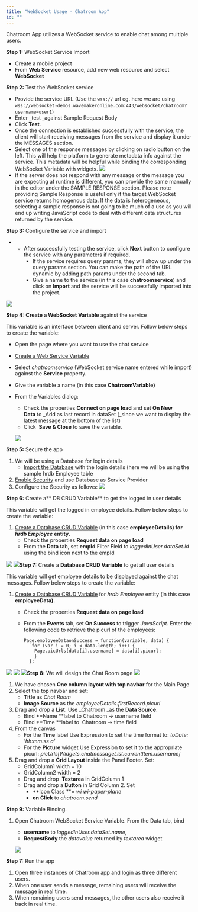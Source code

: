 ```yaml
---
title: "WebSocket Usage - Chatroom App"
id: ""
---
```


Chatroom App utilizes a WebSocket service to enable chat among multiple users.

**Step 1:** WebSocket Service Import

- Create a mobile project
- From **Web Service** resource, add new web resource and select **WebSocket**

**Step 2:** Test the WebSocket service

- Provide the service URL (Use the `wss://` url eg. here we are using `wss://websocket-demos.wavemakeronline.com:443/websocket/chatroom?username=user1`)
- Enter _test _against Sample Request Body
- Click **Test**.
- Once the connection is established successfully with the service, the client will start receiving messages from the service and display it under the MESSAGES section.
- Select one of the response messages by clicking on radio button on the left. This will help the platform to generate metadata info against the service. This metadata will be helpful while binding the corresponding WebSocket Variable with widgets. [![](/learn/assets/wschat_msg.png)](/learn/assets/wschat_msg.png)
- If the server does not respond with any message or the message you are expecting at runtime is different, you can provide the same manually in the editor under the SAMPLE RESPONSE section. Please note providing Sample Response is useful only if the target WebSocket service returns homogenous data. If the data is heterogeneous, selecting a sample response is not going to be much of a use as you will end up writing JavaScript code to deal with different data structures returned by the service.

**Step 3:** Configure the service and import

- - After successfully testing the service, click **Next** button to configure the service with any parameters if required.
    - If the service requires query params, they will show up under the query params section. You can make the path of the URL dynamic by adding path params under the second tab.
    - Give a name to the service (in this case **chatroomservice**) and click on **Import** and the service will be successfully imported into the project.

[![](/learn/assets/wschat_config.png)](/learn/assets/wschat_config.png)

**Step 4:** **Create a WebSocket Variable** against the service

This variable is an interface between client and server. Follow below steps to create the variable:

- Open the page where you want to use the chat service
- [Create a Web Service Variable](/learn/assets/var_sel.png)
- Select _chatroomservice_ (WebSocket service name entered while import) against the **Service** property.
- Give the variable a name (in this case **ChatroomVariable)**
- From the Variables dialog:
    
    - Check the properties **Connect on page load** and set **On New Data** to _Add as last record in dataSet (_since we want to display the latest message at the bottom of the list)
    - Click  **Save & Close** to save the variable.
    
    [![](/learn/assets/wschat_var.png)](/learn/assets/wschat_var.png)

**Step 5:** Secure the app

1. We will be using a Database for login details
    - [Import the Database](/learn/app-development/services/database-services/working-with-databases/) with the login details (here we will be using the sample hrdb Employee table
2. [Enable Security](/learn/app-development/app-security/app-security) and use Database as Service Provider
3. Configure the Security as follows: [![](/learn/assets/wschat_sec.png)](/learn/assets/wschat_sec.png)

**Step 6:** Create a** DB CRUD Variable** to get the logged in user details

This variable will get the logged in employee details. Follow below steps to create the variable:

1. [Create a Database CRUD Variable](/learn/assets/var_sel.png) (in this case ****employeeDetails) for _hrdb_ _Employee_ entity.****
    - Check the properties **Request data on page load**
    - From the **Data** tab, set **empId** Filter Field to _loggedInUser.dataSet.id_ using the bind icon next to the empId

[![](/learn/assets/wschat_var1.png)](/learn/assets/wschat_var1.png) [![](/learn/assets/wschat_var1data.png)](/learn/assets/wschat_var1data.png)**Step 7:** Create a **Database CRUD Variable** to get all user details

This variable will get employee details to be displayed against the chat messages. Follow below steps to create the variable:

1. [Create a Database CRUD Variable](/learn/assets/var_sel.png) for _hrdb_ _Employee_ entity (in this case ****employeeData).****
    - Check the properties **Request data on page load**
    - From the **Events** tab, set **On Success** to trigger _JavaScript._ Enter the following code to retrieve the picurl of the employees:
        
          Page.employeeDataonSuccess = function(variable, data) {
             for (var i = 0; i < data.length; i++) {
              Page.picUrls[data[i].username] = data[i].picurl;
              }
            };
        

[![](/learn/assets/wschat_var2.png)](/learn/assets/wschat_var2.png) [![](/learn/assets/wschat_var2event.png)](/learn/assets/wschat_var2event.png) [![](/learn/assets/wschat_var2js.png)](/learn/assets/wschat_var2js.png)**Step 8:** We will design the Chat Room page [![](/learn/assets/wschat_design.png)](/learn/assets/wschat_design.png)

1. We have chosen **One column layout with top navbar** for the Main Page
2. Select the top navbar and set:
    - **Title** as _Chat Room_
    - **Image Source** as the _employeeDetails.firstRecord.picurl_
3. Drag and drop a **List**. Use _Chatroom _as the **Data Source**.
    - Bind **Name **label to Chatroom -> username field
    - Bind **Time **label to  Chatroom -> time field
4. From the canvas
    - For the **Time** label Use Expression to set the time format to: _toDate: 'hh:mm:ss a'_
    - For the **Picture** widget Use Expression to set it to the appropriate picurl: _picUrls[Widgets.chatmessageList.currentItem.username]_
5. Drag and drop a **Grid Layout** inside the Panel Footer. Set:
    - GridColumn1 width = 10
    - GridColumn2 width = 2
    - Drag and drop  **Textarea** in GridColumn 1
    - Drag and drop a **Button** in Grid Column 2. Set
        - **Icon Class **= _wi wi-paper-plane_
        - **on Click** to _chatroom.send_

**Step 9:** Variable Binding.

1. Open Chatroom WebSocket Service Variable. From the Data tab, bind
    
    - **username** to _loggedInUser.dataSet.name_,
    - **RequestBody** the _datavalue_ returned by _textarea_ widget
    
    [![](/learn/assets/wschat_vardata.png)](/learn/assets/wschat_vardata.png)

**Step 7:** Run the app

1. Open three instances of Chatroom app and login as three different users.
2. When one user sends a message, remaining users will receive the message in real time.
3. When remaining users send messages, the other users also receive it back in real time.
